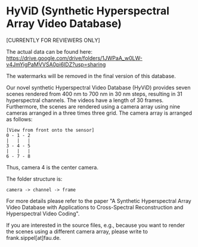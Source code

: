# HyViD (Synthetic Hyperspectral Array Video Database)

[CURRENTLY FOR REVIEWERS ONLY]

The actual data can be found here: https://drive.google.com/drive/folders/1JWPaA_w0LW-v4JmYigPaMVVSA0pi6IDZ?usp=sharing

The watermarks will be removed in the final version of this database.

Our novel synthetic Hyperspectral Video Database (HyViD) provides seven scenes rendered from 400 nm to 700 nm in 30 nm steps, resulting in 31 hyperspectral channels. 
The videos have a length of 30 frames.
Furthermore, the scenes are rendered using a camera array using nine cameras arranged in a three times three grid.
The camera array is arranged as follows:
```
[View from front onto the sensor]
0 - 1 - 2
|   |   |
3 - 4 - 5
|   |   |
6 - 7 - 8
```

Thus, camera 4 is the center camera.

The folder structure is:
```
camera -> channel -> frame
```

For more details please refer to the paper "A Synthetic Hyperspectral Array Video Database with Applications to Cross-Spectral Reconstruction and Hyperspectral Video Coding".

If you are interested in the source files, e.g., because you want to render the scenes using a different camera array, please write to frank.sippel[at]fau.de.
